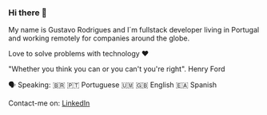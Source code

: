 ### Hi there 👋

My name is Gustavo Rodrigues and I´m fullstack developer living in Portugal and working remotely for companies around the globe.

Love to solve problems with technology ❤️

"Whether you think you can or you can't you're right". Henry Ford

🗣️ Speaking:
🇧🇷 🇵🇹 Portuguese
🇺🇲 🇬🇧 English
🇪🇦 Spanish

Contact-me on:
[LinkedIn](https://www.linkedin.com/in/gustavorodrigues-dev/)

<!--
Here are some ideas to get you started:

- 🔭 I’m currently working on ...
- 🌱 I’m currently learning ...
- 👯 I’m looking to collaborate on ...
- 🤔 I’m looking for help with ...
- 💬 Ask me about ...
- 📫 How to reach me: ...
- 😄 Pronouns: ...
- ⚡ Fun fact: ...
-->
